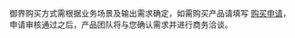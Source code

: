 御界购买方式需根据业务场景及输出需求确定，如需购买产品请填写 [购买申请](https://cloud.tencent.com/apply/p/xoflxsomsx)，申请审核通过之后，产品团队将与您确认需求并进行商务洽谈。
